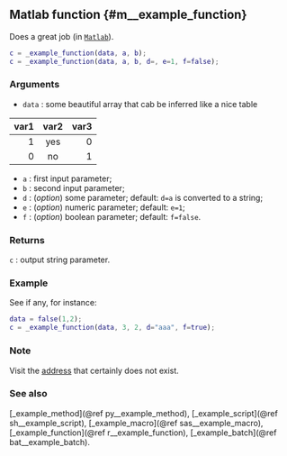 ## Matlab function {#m__example_function}
Does a great job (in [`Matlab`](https://www.mathworks.com/products/matlab.html)).

~~~matlab
c = _example_function(data, a, b);
c = _example_function(data, a, b, d=, e=1, f=false);
~~~

### Arguments
* `data` : some beautiful array that cab be inferred like a nice table

var1 | var2 | var3
-----:|:----:|----:
1 | yes | 0
0 | no | 1

* `a` : first input parameter;
* `b` : second input parameter;
* `d` : (_option_) some parameter; default: `d=a` is converted to a string;
* `e` : (_option_) numeric parameter; default: `e=1`;
* `f` : (_option_) boolean parameter; default: `f=false`.

### Returns
`c` : output string parameter.

### Example
See if any, for instance:

~~~matlab
data = false(1,2);
c = _example_function(data, 3, 2, d="aaa", f=true);
~~~

### Note
Visit the [address](http://www.some_function.html) that certainly does not exist.

### See also
[_example_method](@ref py__example_method), [_example_script](@ref sh__example_script),
[_example_macro](@ref sas__example_macro), [_example_function](@ref r__example_function),
[_example_batch](@ref bat__example_batch).
